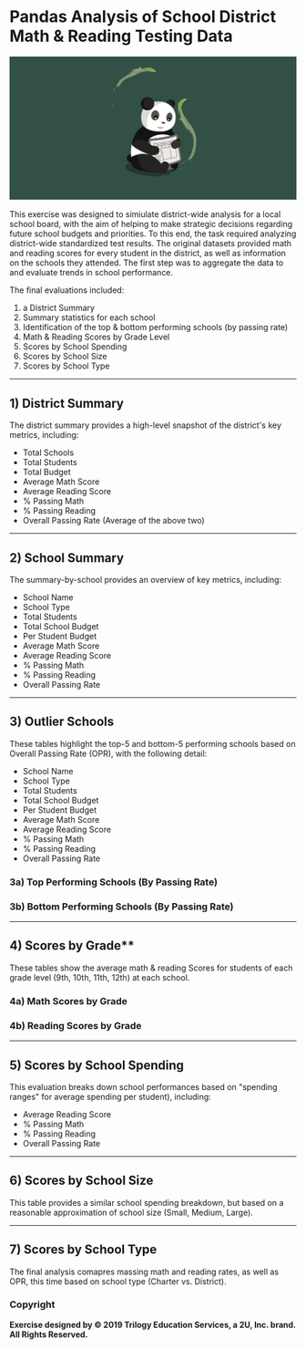 # Pandas Analysis of School District Math & Reading Testing Data

![Education](Images/panda.png)

This exercise was designed to simiulate district-wide analysis for a local school board, with the aim of helping to make strategic decisions regarding future school budgets and priorities. To this end, the task required analyzing district-wide standardized test results. The original datasets provided math and reading scores for every student in the district, as well as information on the schools they attended. The first step was to aggregate the data to and evaluate trends in school performance.

The final evaluations included:
1. a District Summary
2. Summary statistics for each school
3. Identification of the top & bottom performing schools (by passing rate)
4. Math & Reading Scores by Grade Level
5. Scores by School Spending
6. Scores by School Size
7. Scores by School Type

-----
## 1) District Summary
The district summary provides a high-level snapshot of the district's key metrics, including:
* Total Schools
* Total Students
* Total Budget
* Average Math Score
* Average Reading Score
* % Passing Math
* % Passing Reading
* Overall Passing Rate (Average of the above two)

-----
## 2) School Summary
The summary-by-school provides an overview of key metrics, including:
* School Name
* School Type
* Total Students
* Total School Budget
* Per Student Budget
* Average Math Score
* Average Reading Score
* % Passing Math
* % Passing Reading
* Overall Passing Rate

-----
## 3) Outlier Schools
These tables highlight the top-5 and bottom-5 performing schools based on Overall Passing Rate (OPR), with the following detail:
* School Name
* School Type
* Total Students
* Total School Budget
* Per Student Budget
* Average Math Score
* Average Reading Score
* % Passing Math
* % Passing Reading
* Overall Passing Rate

### 3a) Top Performing Schools (By Passing Rate)

### 3b) Bottom Performing Schools (By Passing Rate)

-----
## 4) Scores by Grade\*\*
These tables show the average math & reading Scores for students of each grade level (9th, 10th, 11th, 12th) at each school.
### 4a) Math Scores by Grade

### 4b) Reading Scores by Grade

-----
## 5) Scores by School Spending
This evaluation breaks down school performances based on "spending ranges" for average spending per student), including:
  * Average Reading Score
  * % Passing Math
  * % Passing Reading
  * Overall Passing Rate

-----
## 6) Scores by School Size
This table provides a similar school spending breakdown, but based on a reasonable approximation of school size (Small, Medium, Large).

-----
## 7) Scores by School Type
The final analysis comapres massing math and reading rates, as well as OPR, this time based on school type (Charter vs. District).

### Copyright
**Exercise designed by © 2019 Trilogy Education Services, a 2U, Inc. brand. All Rights Reserved.**
